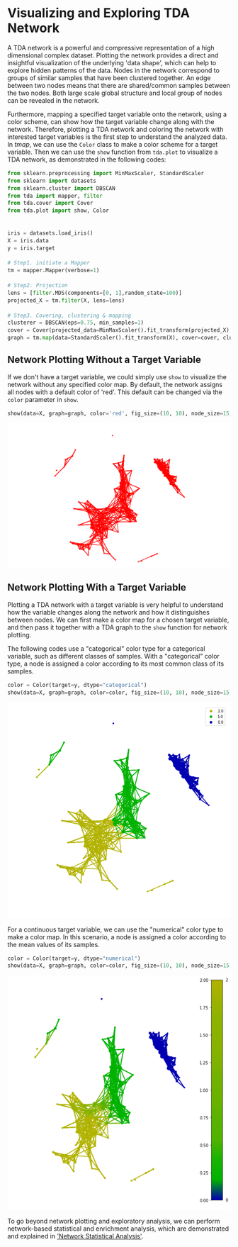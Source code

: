 # Visualizing and Exploring TDA Network

A TDA network is a powerful and compressive representation of a high dimensional complex dataset. Plotting the network provides a direct and insightful visualization of the underlying 'data shape', which can help to explore hidden patterns of the data. Nodes in the network correspond to groups of similar samples that have been clustered together. An edge between two nodes means that there are shared/common samples between the two nodes. Both large scale global structure and local group of nodes can be revealed in the network.

Furthermore, mapping a specified target variable onto the network, using a color scheme, can show how the target variable change along with the network. Therefore, plotting a TDA network and coloring the network with interested target variables is the first step to understand the analyzed data. In *tmap*, we can use the `Color` class to make a color scheme for a target variable. Then we can use the `show` function from `tda.plot` to visualize a TDA network, as demonstrated in the following codes:

```python
from sklearn.preprocessing import MinMaxScaler, StandardScaler
from sklearn import datasets
from sklearn.cluster import DBSCAN
from tda import mapper, filter
from tda.cover import Cover
from tda.plot import show, Color


iris = datasets.load_iris()
X = iris.data
y = iris.target

# Step1. initiate a Mapper
tm = mapper.Mapper(verbose=1)

# Step2. Projection
lens = [filter.MDS(components=[0, 1],random_state=100)]
projected_X = tm.filter(X, lens=lens)

# Step3. Covering, clustering & mapping
clusterer = DBSCAN(eps=0.75, min_samples=1)
cover = Cover(projected_data=MinMaxScaler().fit_transform(projected_X), resolution=20, overlap=0.75)
graph = tm.map(data=StandardScaler().fit_transform(X), cover=cover, clusterer=clusterer)
```

## Network Plotting Without a Target Variable

If we don't have a target variable, we could simply use `show` to visualize the network without any specified color map. By default, the network assigns all nodes with a default color of 'red'. This default can be changed via the `color` parameter in `show`.

```python
show(data=X, graph=graph, color='red', fig_size=(10, 10), node_size=15, mode='spring', strength=0.04)
```
![plot network default](img/param/vis_1.png)

## Network Plotting With a Target Variable

Plotting a TDA network with a target variable is very helpful to understand how the variable changes along the network and how it distinguishes between nodes. We can first make a color map for a chosen target variable, and then pass it together with a TDA graph to the `show` function for network plotting.

The following codes use a "categorical" color type for a categorical variable, such as different classes of samples. With a "categorical" color type, a node is assigned a color according to its most common class of its samples.

```python
color = Color(target=y, dtype="categorical")
show(data=X, graph=graph, color=color, fig_size=(10, 10), node_size=15, mode='spring', strength=0.04)
```
![plot network with a target 1](img/param/vis_2.png)

For a continuous target variable, we can use the "numerical" color type to make a color map. In this scenario, a node is assigned a color according to the mean values of its samples.

```python
color = Color(target=y, dtype="numerical")
show(data=X, graph=graph, color=color, fig_size=(10, 10), node_size=15, mode='spring', strength=0.04)
```
![plot network with a target 2](img/param/vis_3.png)

To go beyond network plotting and exploratory analysis, we can perform network-based statistical and enrichment analysis, which are demonstrated and explained in ['Network Statistical Analysis'](statistical.md).
